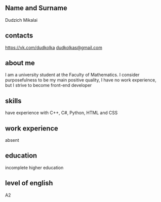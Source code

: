 ## Name and Surname
Dudzich Mikalai
## contacts
https://vk.com/dudkolka
dudkolkas@gmail.com
## about me
I am a university student at the Faculty of Mathematics. I consider purposefulness to be my main positive quality, I have no work experience, but I strive to become front-end developer
## skills
have experience with C++, C#, Python, HTML and CSS
## work experience
absent
## education
incomplete higher education
## level of english
A2